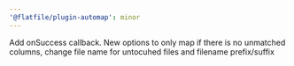 ```yaml
---
'@flatfile/plugin-automap': minor
---
```


Add onSuccess callback. New options to only map if there is no unmatched columns, change file name for untocuhed files and filename prefix/suffix
